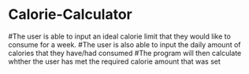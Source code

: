 # Calorie-Calculator
#The user is able to input an ideal calorie limit that they would like to consume for a week.
#The user is also able to input the daily amount of calories that they have/had consumed
#The program will then calculate whther the user has met the required calorie amount that was set
